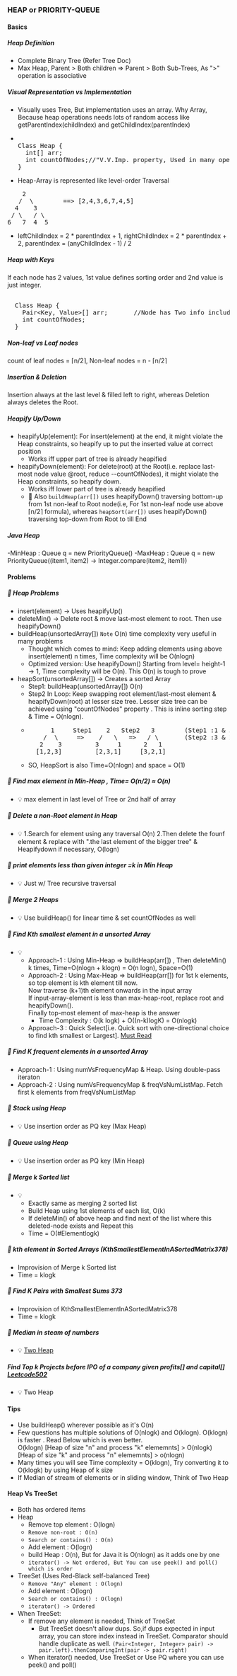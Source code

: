 ### HEAP or PRIORITY-QUEUE

#### Basics
##### Heap Definition
- Complete Binary Tree (Refer Tree Doc)
- Max Heap, Parent > Both children => Parent > Both Sub-Trees, As ">" operation is associative 
##### Visual Representation vs Implementation
- Visually uses Tree, But implementation uses an array. Why Array, Because heap operations needs lots of random access like getParentIndex(childIndex) and getChildIndex(parentIndex) 
- <pre> 
  Class Heap {
    int[] arr;
    int countOfNodes;//"V.V.Imp. property, Used in many operations"
  }
  </pre>
- Heap-Array is represented like level-order Traversal
<pre>
    2    
   /  \        ==> [2,4,3,6,7,4,5]    
  4    3  
 / \   / \
6   7  4  5
</pre>
- leftChildIndex = 2 * parentIndex + 1, rightChildIndex = 2 * parentIndex + 2, parentIndex = (anyChildIndex - 1) / 2
##### Heap with Keys
If each node has 2 values, 1st value defines sorting order and 2nd value is just integer.
<pre> 
  Class Heap {
    Pair&lt;Key, Value&gt;[] arr;       //Node has Two info including key
    int countOfNodes;
  }
</pre>
##### Non-leaf vs Leaf nodes
count of leaf nodes = ⌈n/2⌉, Non-leaf nodes = n - ⌈n/2⌉
##### Insertion & Deletion
Insertion always at the last level & filled left to right, whereas Deletion always deletes the Root.
##### Heapify Up/Down
- heapifyUp(element): For insert(element) at the end, it might violate the Heap constraints, so heapify up to put the inserted value at correct position
  - Works iff upper part of tree is already heapified
- heapifyDown(element): For delete(root) at the Root(i.e. replace last-most node value @root, reduce --countOfNodes), it might violate the Heap constraints, so heapify down.
  - Works iff lower part of tree is already heapified
  - :clown_face: Also `buildHeap(arr[])` uses heapifyDown() traversing bottom-up from 1st non-leaf to Root node(i.e, For 1st non-leaf node use above ⌈n/2⌉ formula), whereas `heapSort(arr[])` uses heapifyDown()  traversing top-down from Root to till End

##### Java Heap
-MinHeap : Queue q = new PriorityQueue()
-MaxHeap : Queue q = new PriorityQueue((item1, item2) -> Integer.compare(item2, item1))

#### Problems
##### :rocket: Heap Problems
- insert(element) -> Uses heapifyUp()
- deleteMin() -> Delete root & move last-most element to root. Then use heapifyDown()
- buildHeap(unsortedArray[]) `Note` O(n) time complexity very useful in many problems
  - Thought which comes to mind: Keep adding elements using above insert(element) n times, Time complexity will be O(nlogn)
  - Optimized version: Use heapifyDown() Starting from level= height-1 -> 1, Time complexity will be O(n). This O(n) is tough to prove
- heapSort(unsortedArray[]) -> Creates a sorted Array
  - Step1: buildHeap(unsortedArray[]) O(n)
  - Step2 In Loop: Keep swapping root element/last-most element & heapifyDown(root) at lesser size tree. Lesser size tree can be achieved using "countOfNodes" property . This is inline sorting step & Time = O(nlogn).
  - <pre>
          1     Step1    2   Step2   3        (Step1 :1 & 3 swapped and heapifyDown(3) on array size =2)
        /  \     =>    /   \   =>   / \       (Step2 :3 & 2 swapped and heapifyDown(2) on array size =1)   
       2    3         3     1      2   1
      [1,2,3]         [2,3,1]     [3,2,1]
    </pre>
  - SO, HeapSort is also Time=O(nlogn) and space = O(1)
##### :rocket: Find max element in Min-Heap , Time= O(n/2) ≈ O(n)
- :bulb: max element in last level of Tree or 2nd half of array
##### :rocket: Delete a non-Root element in Heap
- :bulb: 1.Search for element using any traversal O(n) 2.Then delete the founf element & replace with ".the last element of the bigger tree" & Heapifydown if necessary, O(logn)
##### :rocket: print elements less than given integer =k in Min Heap
- :bulb: Just w/ Tree recursive traversal
##### :rocket: Merge 2 Heaps
- :bulb: Use buildHeap() for linear time & set countOfNodes as well
##### :rocket: Find Kth smallest element in a unsorted Array
- :bulb:
  - Approach-1 : Using Min-Heap => buildHeap(arr[]) , Then deleteMin() k times, Time=O(nlogn + klogn) = O(n logn), Space=O(1)
  - Approach-2 : Using Max-Heap => buildHeap(arr[]) for 1st k elements, so top element is kth element till now.<br/> 
  Now traverse (k+1)th element onwards in the input array<br/>
  If input-array-element is less than max-heap-root, replace root and heapifyDown().<br/> 
  Finally top-most element of max-heap is the answer
    - Time Complexity : O(k logk) + O((n-k)logK) = O(nlogk)
  - Approach-3 : Quick Select[i.e. Quick sort with one-directional choice to find kth smallest or Largest]. [Must Read](https://leetcode.com/problems/kth-largest-element-in-an-array/solutions/60333/concise-java-solution-based-on-quick-select/?orderBy=most_votes)
##### :rocket: Find K frequent elements in a unsorted Array
- Approach-1 : Using numVsFrequencyMap & Heap. Using double-pass iteraton
- Approach-2 : Using numVsFrequencyMap & freqVsNumListMap. Fetch first k elements from freqVsNumListMap
##### :rocket: Stack using Heap
- :bulb: Use insertion order as PQ key (Max Heap)
##### :rocket: Queue using Heap
- :bulb: Use insertion order as PQ key (Min Heap)
##### :rocket: Merge k Sorted list
- :bulb: 
  - Exactly same as merging 2 sorted list
  - Build Heap using 1st elements of each list, O(k)
  - If deleteMin() of above heap and find next of the list where this deleted-node exists and Repeat this
  - Time = O(#Elementlogk)
 
##### :rocket: kth element in Sorted Arrays (KthSmallestElementInASortedMatrix378)
  - Improvision of Merge k Sorted list
  - Time = klogk
##### :rocket: Find K Pairs with Smallest Sums 373
  - Improvision of KthSmallestElementInASortedMatrix378
  - Time = klogk
    
##### :rocket: Median in steam of numbers
- :bulb: [Two Heap](Leetcode/src/main/java/year2k21/common/pattern/heap/two/Solution295.java)

##### Find Top k Projects before IPO of a company given profits[] and capital[] [Leetcode502](https://leetcode.com/problems/ipo/description/)
- :bulb: Two Heap

#### Tips
- Use buildHeap() wherever possible as it's O(n)
- Few questions has multiple solutions of O(nlogk) and O(klogn). O(klogn) is faster . Read Below which is even better.<br/>
  O(klogn) [Heap of size "n" and process "k" elememnts] > O(nlogk) [Heap of size "k" and process "n" elememnts] > o(nlogn)  
- Many times you will see Time complexity = O(klogn), Try converting it to O(klogk) by using Heap of k size
- If Median of stream of elements or in sliding window, Think of Two Heap

#### Heap Vs TreeSet
- Both has ordered items
- Heap 
  - Remove top element : O(logn)
  - `Remove non-root : O(n)`
  - `Search or contains() : O(n)`
  - Add element : O(logn)
  - build Heap : O(n), But for Java  it is O(nlogn) as it adds one by one
  - `iterator() -> Not ordered, But You can use peek() and poll() which is order`
- TreeSet (Uses Red-Black self-balanced Tree)
  - `Remove "Any" element : O(logn)`
  - Add element : O(logn)
  - `Search or contains() : O(logn)`
  - `iterator() -> Ordered`
- When TreeSet:
  - If remove any element is needed, Think of TreeSet
    - But TreeSet doesn't allow dups. So,if dups expected in input array, you can store index instead in TreeSet. Comparator should handle duplicate as well. `(Pair<Integer, Integer> pair) -> pair.left).thenComparingInt(pair -> pair.right)` 
  - When iterator() needed, Use TreeSet or Use PQ where you can use peek() and poll()

